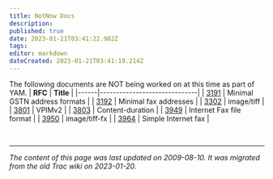 ```yaml
---
title: NotNow Docs
description: 
published: true
date: 2023-01-21T03:41:22.982Z
tags: 
editor: markdown
dateCreated: 2023-01-21T03:41:19.214Z
---
```


The following documents are NOT being worked on at this time as part of YAM.
| **RFC**  | **Title**                        |
|------|------------------------------|
| [3191](http://tools.ietf.org/html/rfc3191) | Minimal GSTN address formats |
| [3192](http://tools.ietf.org/html/rfc3192) | Minimal fax addresses        |
| [3302](http://tools.ietf.org/html/rfc3302) | image/tiff                   |
| [3801](http://tools.ietf.org/html/rfc3801) | VPIMv2                       |
| [3803](http://tools.ietf.org/html/rfc3803) | Content-duration             |
| [3949](http://tools.ietf.org/html/rfc3949) | Internet Fax file format     |
| [3950](http://tools.ietf.org/html/rfc3950) | image/tiff-fx                |
| [3964](http://tools.ietf.org/html/rfc3964) | Simple Internet fax          |

&nbsp;
&nbsp;
&nbsp;

---

*The content of this page was last updated on 2009-08-10. It was migrated from the old Trac wiki on 2023-01-20.*